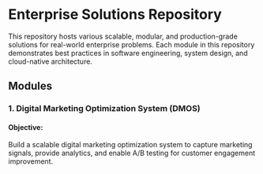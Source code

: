 # Enterprise Solutions Repository
This repository hosts various scalable, modular, and production-grade solutions for real-world enterprise problems. Each module in this repository demonstrates best practices in software engineering, system design, and cloud-native architecture.
## Modules
### 1. Digital Marketing Optimization System (DMOS)
#### Objective:
Build a scalable digital marketing optimization system to capture marketing signals, provide analytics, and enable A/B testing for customer engagement improvement.
